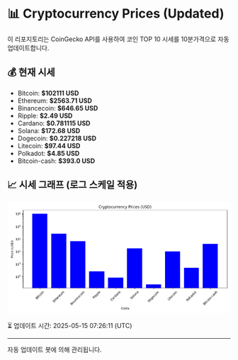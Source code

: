 
# 📊 Cryptocurrency Prices (Updated)

이 리포지토리는 CoinGecko API를 사용하여 코인 TOP 10 시세를 10분가격으로 자동 업데이트합니다.

## 💰 현재 시세
- Bitcoin: **$102111 USD**
- Ethereum: **$2563.71 USD**
- Binancecoin: **$646.65 USD**
- Ripple: **$2.49 USD**
- Cardano: **$0.781115 USD**
- Solana: **$172.68 USD**
- Dogecoin: **$0.227218 USD**
- Litecoin: **$97.44 USD**
- Polkadot: **$4.85 USD**
- Bitcoin-cash: **$393.0 USD**

## 📈 시세 그래프 (로그 스케일 적용)
![Crypto Prices](crypto_prices.png)

⏳ 업데이트 시간: 2025-05-15 07:26:11 (UTC)

---
자동 업데이트 봇에 의해 관리됩니다.
